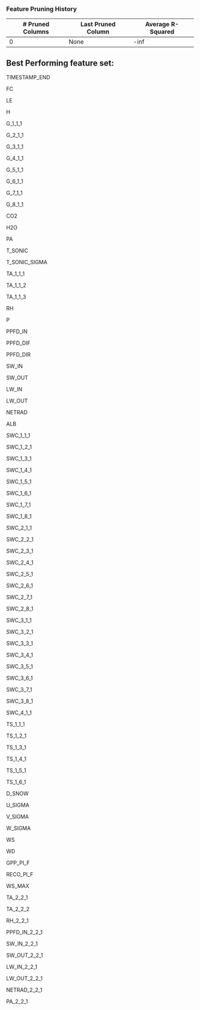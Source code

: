 ### Feature Pruning History

| # Pruned Columns | Last Pruned Column | Average R-Squared |
| --- | --- | --- |
| 0 | None | -inf |

## Best Performing feature set:

TIMESTAMP_END

FC

LE

H

G_1_1_1

G_2_1_1

G_3_1_1

G_4_1_1

G_5_1_1

G_6_1_1

G_7_1_1

G_8_1_1

CO2

H2O

PA

T_SONIC

T_SONIC_SIGMA

TA_1_1_1

TA_1_1_2

TA_1_1_3

RH

P

PPFD_IN

PPFD_DIF

PPFD_DIR

SW_IN

SW_OUT

LW_IN

LW_OUT

NETRAD

ALB

SWC_1_1_1

SWC_1_2_1

SWC_1_3_1

SWC_1_4_1

SWC_1_5_1

SWC_1_6_1

SWC_1_7_1

SWC_1_8_1

SWC_2_1_1

SWC_2_2_1

SWC_2_3_1

SWC_2_4_1

SWC_2_5_1

SWC_2_6_1

SWC_2_7_1

SWC_2_8_1

SWC_3_1_1

SWC_3_2_1

SWC_3_3_1

SWC_3_4_1

SWC_3_5_1

SWC_3_6_1

SWC_3_7_1

SWC_3_8_1

SWC_4_1_1

TS_1_1_1

TS_1_2_1

TS_1_3_1

TS_1_4_1

TS_1_5_1

TS_1_6_1

D_SNOW

U_SIGMA

V_SIGMA

W_SIGMA

WS

WD

GPP_PI_F

RECO_PI_F

WS_MAX

TA_2_2_1

TA_2_2_2

RH_2_2_1

PPFD_IN_2_2_1

SW_IN_2_2_1

SW_OUT_2_2_1

LW_IN_2_2_1

LW_OUT_2_2_1

NETRAD_2_2_1

PA_2_2_1

